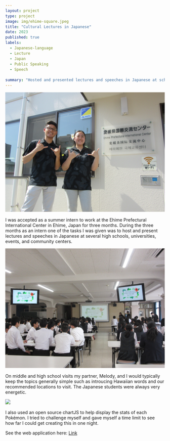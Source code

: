 ```yaml
---
layout: project
type: project
image: img/ehime-square.jpeg
title: "Cultural Lectures in Japanese"
date: 2023
published: true
labels:
  - Japanese-language
  - Lecture
  - Japan
  - Public Speaking
  - Speech

summary: "Hosted and presented lectures and speeches in Japanese at schools and events in Ehime, Japan"
---
```

<div class="text-center p-4">
  <img width="600px" class="img-thumbnail" src="../img/EPIC.jpeg">
</div>

I was accepted as a summer intern to work at the Ehime Prefectural International Center in Ehime, Japan for three months. During the three months as an intern one of the tasks I was given was to host and present lectures and speeches in Japanese at several high schools, universities, events, and community centers.

<div class="text-center p-4">
  <img width="800px" src="../img/hajime.jpeg">
</div>

On middle and high school visits my partner, Melody, and I would typically keep the topics generally simple such as introucing Hawaiian words and our recommended locations to visit. The Japanese students were always very energetic.

<div class="text-center p-4">
  <img width="800px" src="../img/uwajima-hawaii.png">
</div>

I also used an open source chartJS to help display the stats of each Pokémon. I tried to challenge myself and gave myself a time limit to see how far I could get creating this in one night.

See the web application here: [Link](https://marques-pokedex.netlify.app/)


